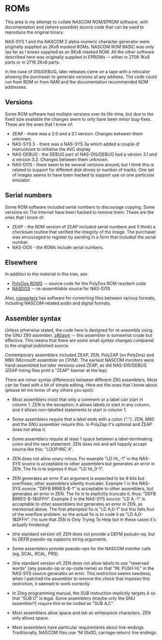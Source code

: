 # ROMs

This area is my attempt to collate NASCOM ROM/EPROM software, with documentation
and (where possible) source code that can be used to reproduce the original
binary.

NAS-SYS 1 and the NASCOM 2 alpha-numeric character generator were originally
supplied as 2Kx8 masked ROMs. NASCOM ROM BASIC was only (as far as I know)
supplied as an 8Kx8 masked ROM. All the other software described here was
originally supplied in EPROMs -- either in 2708 1Kx8 parts or in 2716 2Kx8
parts.

In the case of DIS/DEBUG, later releases came on a tape with a relocator
allowing the purchaser to generate versions at any address. The code could run
from ROM or from RAM and the documentation recommended ROM addresses.


## Versions

Some ROM software had multiple versions over its life-time, but due to the fixed
size available the changes seem to only have been minor bug-fixes. These are the
ones that I know of:

* ZEAP - there was a 2.0 and a 2.1 version. Changes between them unknown.
* NAS-SYS 3 - there was a NAS-SYS 3a which added a couple of instructions to initialise the AVC display
* NAS-DEBUG - the DEBUG part of NAS-DIS/DEBUG had a version 3.1 and a version 3.2. Changes between them unknown.
* NAS-DOS - there seem to be several versions around, but I think this is related to support for different disk drives or number of tracks. One set of images seems to have been hacked to support use on one particular emulator.


## Serial numbers

Some ROM software included serial numbers to discourage copying. Some versions
on The Internet have been hacked to remove them. These are the ones that I know
of:

* ZEAP - the ROM version of ZEAP included serial numbers and (I think) a
checksum routine that verified the integrity of the image. The purchaser was
encouraged to register by sending in a form that included the serial number.
* NAS-DOS - the ROMs include serial numbers.


## Elsewhere

In addition to the material in this tree, see

* [PolyDos ROMS](../PolyDos/rom) -- source code for the PolyDos ROM-resident code
* [NASDOS](https://github.com/nealcrook/NASDOS) -- re-assemblable source for NAS-DOS

Also, [converters](../converters) has software for converting files between various formats,
including NASCOM-related audio and digital formats.


## Assembler syntax

Unless otherwise stated, the code here is designed for re-assembly using the GNU
Z80 assember, [z80asm](https://www.nongnu.org/z80asm/) -- this assembler is
somewhat crude but effective. This means that there are some small syntax
changes compared to the original published source.

Contemporary assemblers included ZEAP, ZEN, PolyZAP (on PolyDos) and M80
(Microsoft assembler on CP/M). The earliest NASCOM monitors were hand-assembled
but later versions used ZEAP, as did NAS-DIS/DEBUG (ZEAP listing files print a
"ZEAP" banner at the top).

There are minor syntax differences between different Z80 assemblers. Most can be
fixed with a bit of simple editing. Here are the ones that I know about (please
let me know of any others you spot):

* Most assemblers insist that only a comment or a label can start in column 1.
  ZEN is the exception; it allows labels to start in any column, and it
  allows non-labelled statements to start in column 1.

* Some assemblers require that a label ends with a colon (":"). ZEN, M80 and the
  GNU assembler require this. In PolyZap it's optional and ZEAP does not allow
  it.

* Some assemblers require at least 1 space between a label-terminating colon and
  the next statement. ZEN does not and will happily accept source like this:
  "LOOP:INC A".

* ZEN does not allow unary minus. For example "LD HL,-1" in the NAS-SYS source
  is acceptable to other assemblers but generates an error in ZEN. The fix is to
  express it thus: "LD HL,0-1".

* ZEN generates an error if an argument is expected to be 8 bits but overflows;
  other assemblers silently truncater. Example 1 in the NAS-SYS source: "DEFB
  BRRES-$-1" is acceptable to other assemblers, but generates an error in
  ZEN. The fix is to explicitly truncate it, thus: "DEFB
  BRRES-$-1&0FFH". Example 2 in the NAS-SYS source: "LD A,-1" is acceptable to
  other assemblers but generates an error in ZEN, as mentioned above. The first
  attempted fix is "LD A,0-1" but this falls foul of the overflow problem, so
  the actual fix is to code it as "LD A,0-1&0FFH". I'm sure that ZEN is Only
  Trying To Help but in these cases it's actually hindering!

* (the standard version of) ZEN does not provide a DEFM pseudo-op, but its DEFB
  pseudo-op supports string arguments.

* Some assemblers provide pseudo-ops for the NASCOM monitor calls (eg, SCAL,
  RCAL, PRS).

* (the standard version of) ZEN does not allow labels to use "reserved words"
  (any pseudo-op or op-code name) so that "IN: PUSH HL" in the NAS-SYS source
  generates an error. This restriction seems needless; when I patched the
  assembler to remove the check that imposes this restriction, it seemed to work
  correctly.

* In Zilog programming manual, the SUB instruction implicitly targets A so that
  "SUB C" is legal. Some assemblers (maybe only the GNU assembler?) require this
  to be coded as "SUB A,C".

* Most assemblers allow space and tab as whitespace characters. ZEN only allows
  space.

* Most assemblers have particular requirements about line-endings.
  Traditionally, NASCOM files use ^M (0x0D, carriage-return) line endings.
